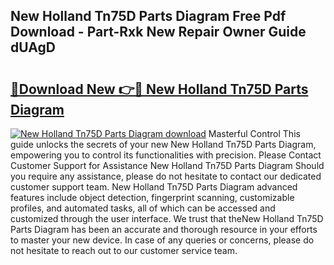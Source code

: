 ## New Holland Tn75D Parts Diagram Free Pdf Download - Part-Rxk New Repair Owner Guide dUAgD

# <h2><a href="http://dfqkt34.blite.top/?on=New+Holland+Tn75D+Parts+Diagram">🔗Download New 👉🔴 New Holland Tn75D Parts Diagram</a></h2>

[![New Holland Tn75D Parts Diagram download](https://i.imgur.com/lujVjoI.png)](http://dfqkt34.blite.top/?on=New+Holland+Tn75D+Parts+Diagram)
Masterful Control This guide unlocks the secrets of your new New Holland Tn75D Parts Diagram, empowering you to control its functionalities with precision. Please Contact Customer Support for Assistance New Holland Tn75D Parts Diagram Should you require any assistance, please do not hesitate to contact our dedicated customer support team. New Holland Tn75D Parts Diagram advanced features include object detection, fingerprint scanning, customizable profiles, and automated tasks, all of which can be accessed and customized through the user interface. We trust that theNew Holland Tn75D Parts Diagram has been an accurate and thorough resource in your efforts to master your new device. In case of any queries or concerns, please do not hesitate to reach out to our customer service team.
